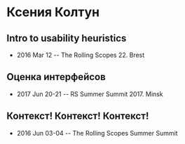 # Ксения Колтун

## Intro to usability heuristics
- 2016 Mar 12 -- The Rolling Scopes 22. Brest    
## Оценка интерфейсов
- 2017 Jun 20-21 -- RS Summer Summit 2017. Minsk    
## Контекст! Контекст! Контекст!
- 2016 Jun 03-04 -- The Rolling Scopes Summer Summit    
